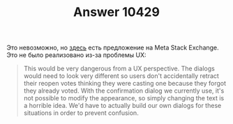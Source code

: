 ﻿---
title: "Answer 10429"
se.owner.user_id: 223536
se.owner.display_name: "Glorfindel"
se.owner.link: "https://ru.meta.stackoverflow.com/users/223536/glorfindel"
se.answer_id: 10429
se.question_id: 10428
se.post_type: answer
se.score: 4
se.is_accepted: True
---
<p>Это невозможно, но <a href="https://meta.stackexchange.com/q/193061/295232">здесь</a> есть предложение на Meta Stack Exchange. Это не было реализовано из-за проблемы UX:</p>

<blockquote>
  <p>This would be very dangerous from a UX perspective. The dialogs would need to look very different so users don't accidentally retract their reopen votes thinking they were casting one because they forgot they already voted. With the confirmation dialog we currently use, it's not possible to modify the appearance, so simply changing the text is a horrible idea. We'd have to actually build our own dialogs for these situations in order to prevent confusion.</p>
</blockquote>

